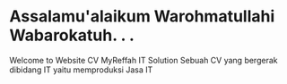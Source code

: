# Assalamu'alaikum Warohmatullahi Wabarokatuh. . .
Welcome to Website CV MyReffah  IT Solution
Sebuah CV  yang bergerak dibidang IT yaitu memproduksi Jasa IT
